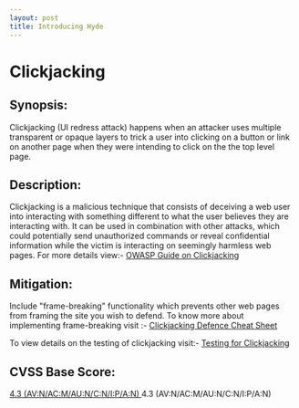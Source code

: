 ```yaml
---
layout: post
title: Introducing Hyde
---
```

Clickjacking
==========


Synopsis:
----------------
Clickjacking (UI redress attack) happens when an attacker uses multiple transparent or opaque layers to trick a user into clicking on a button or link on another page when they were intending to click on the the top level page. 

Description:
---------------
Clickjacking is a malicious technique that consists of deceiving a web user into interacting with something different to what the user believes they are interacting with. It can be used in combination with other attacks, which could potentially send unauthorized commands or reveal confidential information while the victim is interacting on seemingly harmless web pages.
For more details view:- [OWASP Guide on Clickjacking](https://www.owasp.org/index.php/Clickjacking)

Mitigation:
-------------
Include "frame-breaking" functionality which prevents other web pages from framing the site you wish to defend. 
To know more about implementing frame-breaking visit :- [Clickjacking Defence Cheat Sheet](https://www.owasp.org/index.php/Clickjacking_Defense_Cheat_Sheet)

To view details on the testing of clickjacking visit:- [ Testing for Clickjacking](https://www.owasp.org/index.php/Testing_for_Clickjacking_(OWASP-CS-004))

CVSS Base Score:
----------------
[ 4.3 (AV:N/AC:M/AU:N/C:N/I:P/A:N)
](http://nvd.nist.gov/cvss.cfm?vector=(AV:N/AC:M/AU:N/C:N/I:P/A:N)&version=2.0)4.3 (AV:N/AC:M/AU:N/C:N/I:P/A:N)

